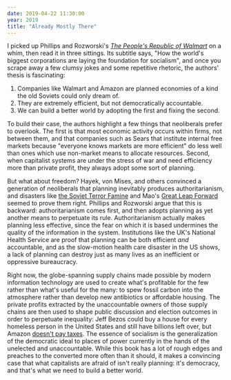 ```yaml
---
date: 2019-04-22 11:30:00
year: 2019
title: "Already Mostly There"
---
```


I picked up Phillips and Rozworski's
*[The People's Republic of Walmart](https://www.versobooks.com/books/2822-the-people-s-republic-of-walmart)* on a whim,
then read it in three sittings.
Its subtitle says, "How the world's biggest corporations are laying the foundation for socialism",
and once you scrape away a few clumsy jokes and some repetitive rhetoric,
the authors' thesis is fascinating:

1.  Companies like Walmart and Amazon are planned economies of a kind the old Soviets could only dream of.
2.  They are extremely efficient, but not democratically accountable.
3.  We can build a better world by adopting the first and fixing the second.

To build their case,
the authors highlight a few things that neoliberals prefer to overlook.
The first is that most economic activity occurs within firms,
not between them,
and that companies such as Sears
that institute internal free markets because "everyone knows markets are more efficient"
do less well than ones which use non-market means to allocate resources.
Second,
when capitalist systems are under the stress of war and need efficiency more than private profit,
they always adopt some sort of planning.

But what about freedom?
Hayek, von Mises, and others convinced a generation of neoliberals that planning inevitably produces authoritarianism,
and disasters like [the Soviet Terror Famine](https://en.wikipedia.org/wiki/Holodomor)
and Mao's [Great Leap Forward](https://en.wikipedia.org/wiki/Great_Leap_Forward) seemed to prove them right.
Phillips and Rozworski argue that this is backward:
authoritarianism comes first,
and then adopts planning as yet another means to perpetuate its rule.
Authoritarianism actually makes planning less effective,
since the fear on which it is based undermines the quality of the information in the system.
Institutions like the UK's National Health Service are proof that planning can be both efficient *and* accountable,
and as the slow-motion health care disaster in the US shows,
a lack of planning can destroy just as many lives as an inefficient or oppressive bureaucracy.

Right now,
the globe-spanning supply chains made possible by modern information technology
are used to create what's profitable for the few rather than what's useful for the many:
to spew fossil carbon into the atmosphere rather than develop new antibiotics or affordable housing.
The private profits extracted by the unaccountable owners of those supply chains
are then used to shape public discussion and election outcomes in order to perpetuate inequality:
Jeff Bezos could buy a house for every homeless person in the United States and still have billions left over,
but Amazon [doesn't pay taxes](https://www.chicagotribune.com/business/ct-amazon-federal-taxes-profits-analysis-20190216-story.html).
The essence of socialism is the generalization of the democratic ideal
to places of power currently in the hands of the unelected and unaccountable.
While this book has a lot of rough edges and preaches to the converted more often than it should,
it makes a convincing case that what capitalists are afraid of isn't really planning:
it's democracy,
and that's what we need to build a better world.
